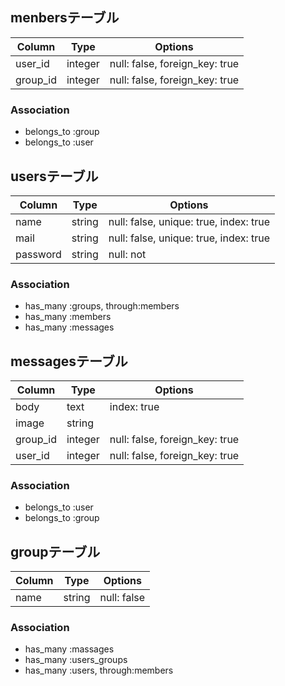## menbersテーブル

|Column|Type|Options|
|------|----|-------|
|user_id|integer|null: false, foreign_key: true|
|group_id|integer|null: false, foreign_key: true|

### Association
- belongs_to :group
- belongs_to :user

## usersテーブル

|Column|Type|Options|
|------|----|-------|
|name|string|null: false, unique: true, index: true|
|mail|string|null: false, unique: true, index: true|
|password|string|null: not|

### Association
- has_many :groups, through:members
- has_many :members
- has_many :messages


## messagesテーブル

|Column|Type|Options|
|------|----|-------|
|body|text|index: true |
|image|string|
|group_id|integer|null: false, foreign_key: true|
|user_id|integer|null: false, foreign_key: true|

### Association
- belongs_to :user
- belongs_to :group

## groupテーブル

|Column|Type|Options|
|------|----|-------|
|name|string|null: false|

### Association
- has_many :massages
- has_many :users_groups
- has_many :users, through:members
